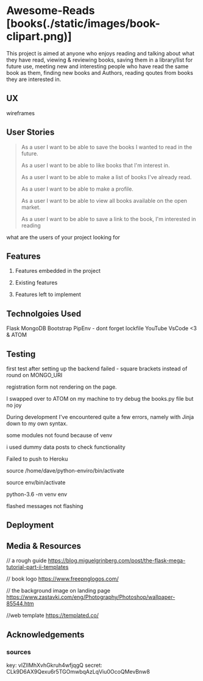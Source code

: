# **Awesome-Reads** [books(./static/images/book-clipart.png)]

This project is aimed at anyone who enjoys reading and talking about what they have read, 
viewing & reviewing books, saving them in a library/list for future use,
meeting new and interesting people who have read the same book as them, 
finding new books and Authors, reading qoutes from books they are interested in.

## **UX**

wireframes 

## **User Stories**

> As a user I want to be able to save the books I wanted to read in the future.
>
> As a user I want to be able to like books that I'm interest in.
>
> As a user I want to be able to make a list of books I've already read.
>
> As a user I want to be able to make a profile.
>
> As a user I want to be able to view all books available on the open market.
>
> As a user I want to be able to save a link to the book, I'm interested in reading



what are the users of your project looking for

## **Features**

1. Features embedded in the project

2. Existing features

3. Features left to implement 

## **Technolgoies Used**

Flask 
MongoDB
Bootstrap
PipEnv - dont forget lockfile
YouTube
VsCode <3
& ATOM

## **Testing** 
first test after setting up the backend failed - square brackets instead of round on MONGO_URI

registration form not rendering on the page.

I swapped over to ATOM on my machine to try debug the books.py file but no joy

During development I've encountered quite a few errors, namely with Jinja down to my own syntax.

some modules not found because of venv

i used dummy data posts to check functionality

Failed to push to Heroku

source /home/dave/python-enviro/bin/activate

source env/bin/activate

python-3.6 -m venv env

flashed messages not flashing


## **Deployment**



## **Media & Resources**
// a rough guide 
https://blog.miguelgrinberg.com/post/the-flask-mega-tutorial-part-ii-templates

// book logo
https://www.freepnglogos.com/

// the background image on landing page
https://www.zastavki.com/eng/Photography/Photoshop/wallpaper-85544.htm

//web template
https://templated.co/

## **Acknowledgements**



### sources



key: vlZIlMhXvhGkruh4wfjqgQ
secret: CLk9D6AX9Qexu6r5TGOmwbqAzLqViu0OcoQMevBnw8